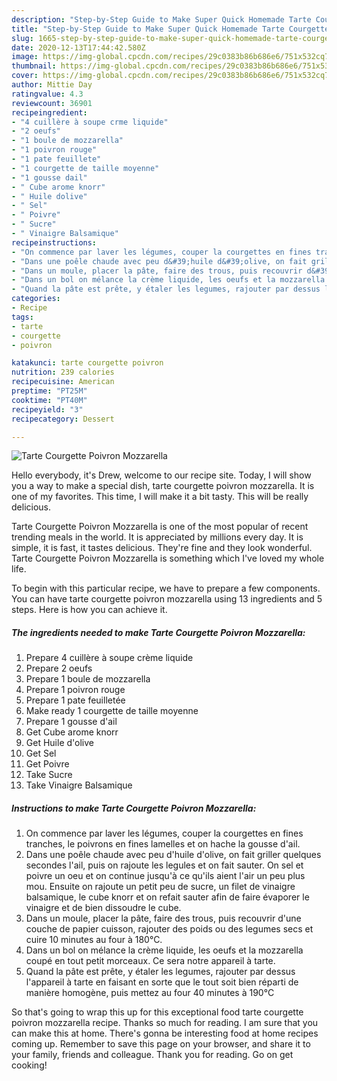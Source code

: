 ```yaml
---
description: "Step-by-Step Guide to Make Super Quick Homemade Tarte Courgette Poivron Mozzarella"
title: "Step-by-Step Guide to Make Super Quick Homemade Tarte Courgette Poivron Mozzarella"
slug: 1665-step-by-step-guide-to-make-super-quick-homemade-tarte-courgette-poivron-mozzarella
date: 2020-12-13T17:44:42.580Z
image: https://img-global.cpcdn.com/recipes/29c0383b86b686e6/751x532cq70/tarte-courgette-poivron-mozzarella-photo-principale-de-la-recette.jpg
thumbnail: https://img-global.cpcdn.com/recipes/29c0383b86b686e6/751x532cq70/tarte-courgette-poivron-mozzarella-photo-principale-de-la-recette.jpg
cover: https://img-global.cpcdn.com/recipes/29c0383b86b686e6/751x532cq70/tarte-courgette-poivron-mozzarella-photo-principale-de-la-recette.jpg
author: Mittie Day
ratingvalue: 4.3
reviewcount: 36901
recipeingredient:
- "4 cuillère à soupe crme liquide"
- "2 oeufs"
- "1 boule de mozzarella"
- "1 poivron rouge"
- "1 pate feuillete"
- "1 courgette de taille moyenne"
- "1 gousse dail"
- " Cube arome knorr"
- " Huile dolive"
- " Sel"
- " Poivre"
- " Sucre"
- " Vinaigre Balsamique"
recipeinstructions:
- "On commence par laver les légumes, couper la courgettes en fines tranches, le poivrons en fines lamelles et on hache la gousse d&#39;ail."
- "Dans une poêle chaude avec peu d&#39;huile d&#39;olive, on fait griller quelques secondes l&#39;ail, puis on rajoute les legules et on fait sauter. On sel et poivre un oeu et on continue jusqu&#39;à ce qu&#39;ils aient l&#39;air un peu plus mou. Ensuite on rajoute un petit peu de sucre, un filet de vinaigre balsamique, le cube knorr et on refait sauter afin de faire évaporer le vinaigre et de bien dissoudre le cube."
- "Dans un moule, placer la pâte, faire des trous, puis recouvrir d&#39;une couche de papier cuisson, rajouter des poids ou des legumes secs et cuire 10 minutes au four à 180°C."
- "Dans un bol on mélance la crème liquide, les oeufs et la mozzarella coupé en tout petit morceaux. Ce sera notre appareil à tarte."
- "Quand la pâte est prête, y étaler les legumes, rajouter par dessus l&#39;appareil à tarte en faisant en sorte que le tout soit bien réparti de manière homogène, puis mettez au four 40 minutes à 190°C"
categories:
- Recipe
tags:
- tarte
- courgette
- poivron

katakunci: tarte courgette poivron 
nutrition: 239 calories
recipecuisine: American
preptime: "PT25M"
cooktime: "PT40M"
recipeyield: "3"
recipecategory: Dessert

---
```



![Tarte Courgette Poivron Mozzarella](https://img-global.cpcdn.com/recipes/29c0383b86b686e6/751x532cq70/tarte-courgette-poivron-mozzarella-photo-principale-de-la-recette.jpg)

Hello everybody, it's Drew, welcome to our recipe site. Today, I will show you a way to make a special dish, tarte courgette poivron mozzarella. It is one of my favorites. This time, I will make it a bit tasty. This will be really delicious.



Tarte Courgette Poivron Mozzarella is one of the most popular of recent trending meals in the world. It is appreciated by millions every day. It is simple, it is fast, it tastes delicious. They're fine and they look wonderful. Tarte Courgette Poivron Mozzarella is something which I've loved my whole life.


To begin with this particular recipe, we have to prepare a few components. You can have tarte courgette poivron mozzarella using 13 ingredients and 5 steps. Here is how you can achieve it.

<!--inarticleads1-->

##### The ingredients needed to make Tarte Courgette Poivron Mozzarella:

1. Prepare 4 cuillère à soupe crème liquide
1. Prepare 2 oeufs
1. Prepare 1 boule de mozzarella
1. Prepare 1 poivron rouge
1. Prepare 1 pate feuilletée
1. Make ready 1 courgette de taille moyenne
1. Prepare 1 gousse d&#39;ail
1. Get  Cube arome knorr
1. Get  Huile d&#39;olive
1. Get  Sel
1. Get  Poivre
1. Take  Sucre
1. Take  Vinaigre Balsamique




<!--inarticleads2-->

##### Instructions to make Tarte Courgette Poivron Mozzarella:

1. On commence par laver les légumes, couper la courgettes en fines tranches, le poivrons en fines lamelles et on hache la gousse d&#39;ail.
1. Dans une poêle chaude avec peu d&#39;huile d&#39;olive, on fait griller quelques secondes l&#39;ail, puis on rajoute les legules et on fait sauter. On sel et poivre un oeu et on continue jusqu&#39;à ce qu&#39;ils aient l&#39;air un peu plus mou. Ensuite on rajoute un petit peu de sucre, un filet de vinaigre balsamique, le cube knorr et on refait sauter afin de faire évaporer le vinaigre et de bien dissoudre le cube.
1. Dans un moule, placer la pâte, faire des trous, puis recouvrir d&#39;une couche de papier cuisson, rajouter des poids ou des legumes secs et cuire 10 minutes au four à 180°C.
1. Dans un bol on mélance la crème liquide, les oeufs et la mozzarella coupé en tout petit morceaux. Ce sera notre appareil à tarte.
1. Quand la pâte est prête, y étaler les legumes, rajouter par dessus l&#39;appareil à tarte en faisant en sorte que le tout soit bien réparti de manière homogène, puis mettez au four 40 minutes à 190°C




So that's going to wrap this up for this exceptional food tarte courgette poivron mozzarella recipe. Thanks so much for reading. I am sure that you can make this at home. There's gonna be interesting food at home recipes coming up. Remember to save this page on your browser, and share it to your family, friends and colleague. Thank you for reading. Go on get cooking!
